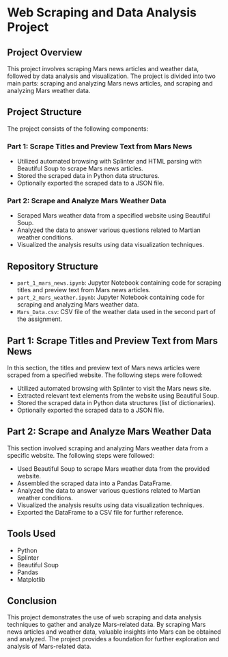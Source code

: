 # Web Scraping and Data Analysis Project

## Project Overview
This project involves scraping Mars news articles and weather data, followed by data analysis and visualization. The project is divided into two main parts: scraping and analyzing Mars news articles, and scraping and analyzing Mars weather data.

## Project Structure
The project consists of the following components:

### Part 1: Scrape Titles and Preview Text from Mars News
- Utilized automated browsing with Splinter and HTML parsing with Beautiful Soup to scrape Mars news articles.
- Stored the scraped data in Python data structures.
- Optionally exported the scraped data to a JSON file.

### Part 2: Scrape and Analyze Mars Weather Data
- Scraped Mars weather data from a specified website using Beautiful Soup.
- Analyzed the data to answer various questions related to Martian weather conditions.
- Visualized the analysis results using data visualization techniques.

## Repository Structure
- `part_1_mars_news.ipynb`: Jupyter Notebook containing code for scraping titles and preview text from Mars news articles.
- `part_2_mars_weather.ipynb`: Jupyter Notebook containing code for scraping and analyzing Mars weather data.
- `Mars_Data.csv`: CSV file of the weather data used in the second part of the assignment.

## Part 1: Scrape Titles and Preview Text from Mars News
In this section, the titles and preview text of Mars news articles were scraped from a specified website. The following steps were followed:

- Utilized automated browsing with Splinter to visit the Mars news site.
- Extracted relevant text elements from the website using Beautiful Soup.
- Stored the scraped data in Python data structures (list of dictionaries).
- Optionally exported the scraped data to a JSON file.

## Part 2: Scrape and Analyze Mars Weather Data
This section involved scraping and analyzing Mars weather data from a specific website. The following steps were followed:

- Used Beautiful Soup to scrape Mars weather data from the provided website.
- Assembled the scraped data into a Pandas DataFrame.
- Analyzed the data to answer various questions related to Martian weather conditions.
- Visualized the analysis results using data visualization techniques.
- Exported the DataFrame to a CSV file for further reference.

## Tools Used
- Python
- Splinter
- Beautiful Soup
- Pandas
- Matplotlib

## Conclusion
This project demonstrates the use of web scraping and data analysis techniques to gather and analyze Mars-related data. By scraping Mars news articles and weather data, valuable insights into Mars can be obtained and analyzed. The project provides a foundation for further exploration and analysis of Mars-related data.
